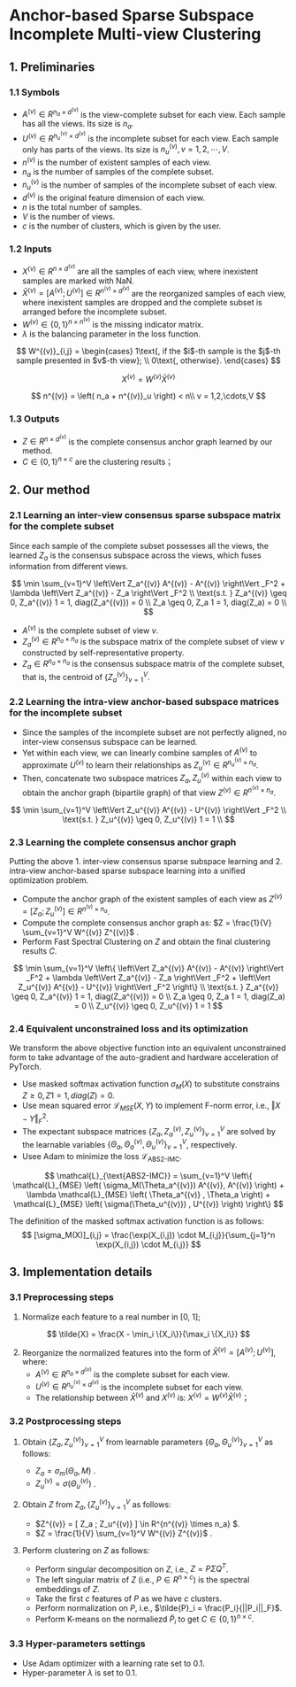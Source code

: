 
# Anchor-based Sparse Subspace Incomplete Multi-view Clustering


## 1. Preliminaries

### 1.1 Symbols

- $A^{(v)} \in R^{n_a \times d^{(v)}}$ is the view-complete subset for each view. Each sample has all the views. Its size is $n_a$.
- $U^{(v)} \in R^{n^{(v)}_u \times d^{(v)}}$ is the incomplete subset for each view. Each sample only has parts of the views. Its size is $n^{(v)}_u, v = 1,2,\cdots,V$.
- $n^{(v)}$ is the number of existent samples of each view.
- $n_a$ is the number of samples of the complete subset.
- $n^{(v)}_u$ is the number of samples of the incomplete subset of each view.
- $d^{(v)}$ is the original feature dimension of each view.
- $n$ is the total number of samples.
- $V$ is the number of views.
- $c$ is the number of clusters, which is given by the user.


### 1.2 Inputs

- $X^{(v)} \in R^{ n \times d^{(v)} }$ are all the samples of each view, where inexistent samples are marked with NaN.
- $\bar{X}^{(v)} = [A^{(v)}; U^{(v)}] \in R^{ n^{(v)} \times d^{(v)} }$ are the reorganized samples of each view, where inexistent samples are dropped and the complete subset is arranged before the incomplete subset.
- $W^{(v)} \in \{0,1\}^{n \times n^{(v)}}$ is the missing indicator matrix.
- $\lambda$ is the balancing parameter in the loss function.

$$
W^{(v)}_{i,j} = \begin{cases}
1\text{, if the $i$-th sample is the $j$-th sample presented in $v$-th view}; \\
0\text{, otherwise}.
\end{cases}
$$

$$
{X}^{(v)} = W^{(v)} \bar{X}^{(v)}
$$

$$
n^{(v)} = \left( n_a + n^{(v)}_u \right) < n\\
v = 1,2,\cdots,V
$$


### 1.3 Outputs

- $Z \in R^{ n \times d^{(v)} }$ is the complete consensus anchor graph learned by our method.
- $C \in \{0,1\}^{n \times c}$ are the clustering results；


## 2. Our method

### 2.1 Learning an inter-view consensus sparse subspace matrix for the complete subset

Since each sample of the complete subset possesses all the views, the learned $Z_a$ is the consensus subspace across the views, which fuses information from different views.

$$
\min \sum_{v=1}^V \left\Vert Z_a^{(v)} A^{(v)} - A^{(v)} \right\Vert _F^2 + \lambda \left\Vert Z_a^{(v)} - Z_a \right\Vert _F^2 \\
\text{s.t. } Z_a^{(v)} \geq 0, Z_a^{(v)} 1 = 1, diag(Z_a^{(v)}) = 0 \\
             Z_a \geq 0, Z_a 1 = 1, diag(Z_a) = 0 \\
$$

- $A^{(v)}$ is the complete subset of view $v$.
- $Z_a^{(v)} \in R^{n_a \times n_a}$ is the subspace matrix of the complete subset of view $v$ constructed by self-representative property.
- $Z_a \in R^{n_a \times n_a}$ is the consensus subspace matrix of the complete subset, that is, the centroid of $\{Z_a^{(v)}\}_{v=1}^V$.


### 2.2 Learning the intra-view anchor-based subspace matrices for the incomplete subset

- Since the samples of the incomplete subset are not perfectly aligned, no inter-view consensus subspace can be learned.
- Yet within each view, we can linearly combine samples of $A^{(v)}$ to approximate $U^{(v)}$ to learn their relationships as $Z_u^{(v)} \in R^{{n_u}^{(v)} \times n_a}$.
- Then, concatenate two subspace matrices $Z_a, Z_u^{(v)}$ within each view to obtain the anchor graph (bipartile graph) of that view $Z^{(v)} \in R^{{n}^{(v)} \times n_a}$.

$$
\min \sum_{v=1}^V \left\Vert Z_u^{(v)} A^{(v)} - U^{(v)} \right\Vert _F^2 \\
\text{s.t. } Z_u^{(v)} \geq 0, Z_u^{(v)} 1 = 1 \\
$$


### 2.3 Learning the complete consensus anchor graph

Putting the above 1. inter-view consensus sparse subspace learning and 2. intra-view anchor-based sparse subspace learning into a unified optimization problem.


- Compute the anchor graph of the existent samples of each view as $Z^{(v)} = [ Z_a; Z_u^{(v)} ] \in R^{n^{(v)} \times n_a}$.
- Compute the complete consensus anchor graph as: $Z = \frac{1}{V} \sum_{v=1}^V W^{(v)} Z^{(v)}$ .
- Perform Fast Spectral Clustering on $Z$ and obtain the final clustering results $C$.


$$
\min \sum_{v=1}^V \left\{ \left\Vert Z_a^{(v)} A^{(v)} - A^{(v)} \right\Vert _F^2 +
\lambda \left\Vert Z_a^{(v)} - Z_a \right\Vert _F^2 +
\left\Vert Z_u^{(v)} A^{(v)} - U^{(v)} \right\Vert _F^2 \right\} \\
\text{s.t. } Z_a^{(v)} \geq 0, Z_a^{(v)} 1 = 1, diag(Z_a^{(v)}) = 0 \\
             Z_a \geq 0, Z_a 1 = 1, diag(Z_a) = 0 \\
             Z_u^{(v)} \geq 0, Z_u^{(v)} 1 = 1
$$


### 2.4 Equivalent unconstrained loss and its optimization

We transform the above objective function into an equivalent unconstrained form to take advantage of the auto-gradient and hardware acceleration of PyTorch. 

- Use masked softmax activation function $\sigma_M(X)$ to substitute constrains $Z \geq 0, Z 1 = 1, diag(Z)=0$.
- Use mean squared error $\mathcal{L}_{MSE}(X, Y)$ to implement F-norm error, i.e., $\left\Vert X - Y \right\Vert_F^2$.
- The expectant subspace matrices $\{Z_a,Z_a^{(v)},Z_u^{(v)}\}_{v=1}^V$ are solved by the learnable variables $\{\Theta_a,\Theta_a^{(v)},\Theta_u^{(v)}\}_{v=1}^V$, respectively.
- Usee Adam to minimize the loss $\mathcal{L}_{\text{ABS2-IMC}}$.

$$
\mathcal{L}_{\text{ABS2-IMC}} = 
\sum_{v=1}^V \left\{ \mathcal{L}_{MSE} \left( \sigma_M(\Theta_a^{(v)}) A^{(v)}, A^{(v)} \right) +
\lambda \mathcal{L}_{MSE} \left( \Theta_a^{(v)} , \Theta_a \right) +
\mathcal{L}_{MSE} \left( \sigma(\Theta_u^{(v)}) , U^{(v)} \right)
\right\}
$$

The definition of the masked softmax activation function is as follows:
$$
[\sigma_M(X)]_{i,j} = \frac{\exp(X_{i,j}) \cdot M_{i,j}}{\sum_{j=1}^n \exp(X_{i,j}) \cdot M_{i,j}}
$$


## 3. Implementation details



### 3.1 Preprocessing steps

1. Normalize each feature to a real number in [0, 1];

$$
\tilde{X} = \frac{X - \min_i \{X_i\}}{\max_i \{X_i\}}
$$

2. Reorganize the normalized features into the form of $\bar{X}^{(v)} = [A^{(v)} ; U^{(v)}]$, where:
   - $A^{(v)} \in R^{n_a \times d^{(v)}}$ is the complete subset for each view.
   - $U^{(v)} \in R^{n^{(v)}_u \times d^{(v)}}$ is the incomplete subset for each view.
   - The relationship between $\bar{X}^{(v)}$ and ${X}^{(v)}$ is: ${X}^{(v)} = W^{(v)} \bar{X}^{(v)}$；



### 3.2 Postprocessing steps

1. Obtain $\{Z_a,Z_u^{(v)}\}_{v=1}^V$ from learnable parameters $\{\Theta_a,\Theta_u^{(v)}\}_{v=1}^V$ as follows:
   - $Z_a = \sigma_m(\Theta_a, M)$ .
   - $Z_u^{(v)} = \sigma(\Theta_u^{(v)})$ .


2. Obtain $Z$ from $Z_a,\{Z_u^{(v)}\}_{v=1}^V$ as follows:
   - $Z^{(v)} = [ Z_a ; Z_u^{(v)} ] \in R^{n^{(v)} \times n_a} $.
   - $Z = \frac{1}{V} \sum_{v=1}^V W^{(v)} Z^{(v)}$ .


3. Perform clustering on $Z$ as follows:
   - Perform singular decomposition on $Z$, i.e., $Z=P\Sigma Q^T$.
   - The left singular matrix of $Z$ (i.e., $P \in R^{n \times c}$) is the spectral embeddings of $Z$.
   - Take the first $c$ features of $P$ as we have $c$ clusters.
   - Perform normalization on $P$, i.e., $\tilde{P}_i = \frac{P_i}{||P_i||_F}$.
   - Perform K-means on the normaliezd $\tilde{P}_i$ to get $C \in \{0, 1\}^{n \times c}$.


### 3.3 Hyper-parameters settings

- Use Adam optimizer with a learning rate set to 0.1.
- Hyper-parameter $\lambda$ is set to 0.1.
